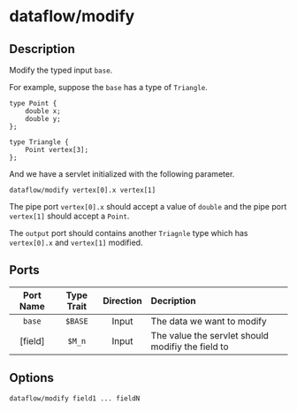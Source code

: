 # dataflow/modify

## Description

Modify the typed input `base`.

For example, suppose the `base` has a type of `Triangle`.

```
type Point {
	double x;
	double y;
};

type Triangle {
	Point vertex[3];
};
```

And we have a servlet initialized with the following parameter.

```
dataflow/modify vertex[0].x vertex[1]
```

The pipe port `vertex[0].x` should accept a value of `double` and the pipe port `vertex[1]` should accept a `Point`.

The `output` port should contains another `Triagnle` type which has `vertex[0].x` and `vertex[1]` modified.

## Ports

| Port Name | Type Trait   | Direction | Decription |
|:---------:|:------------:|:---------:|:-----------|
| `base`    | `$BASE`      | Input     | The data we want to modify |
| [field]   | `$M_n`       | Input     | The value the servlet should modifiy the field to |

## Options

```
dataflow/modify field1 ... fieldN
```

